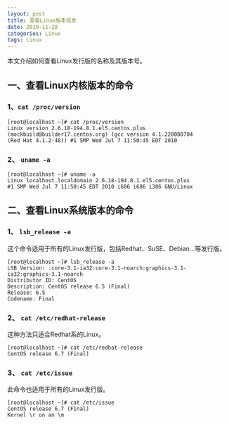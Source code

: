 ```yaml
---
layout: post
title: 查看Linux版本信息
date: 2019-11-28
categories: Linux
tags: Linux
---
```


本文介绍如何查看Linux发行版的名称及其版本号。

## 一、查看Linux内核版本的命令

### 1、`cat /proc/version`
```
[root@localhost ~]# cat /proc/version
Linux version 2.6.18-194.8.1.el5.centos.plus
(mockbuild@builder17.centos.org) (gcc version 4.1.220080704
(Red Hat 4.1.2-48)) #1 SMP Wed Jul 7 11:50:45 EDT 2010
```

### 2、 `uname -a`

```
[root@localhost ~]# uname -a
Linux localhost.localdomain 2.6.18-194.8.1.el5.centos.plus
#1 SMP Wed Jul 7 11:50:45 EDT 2010 i686 i686 i386 GNU/Linux
```

## 二、查看Linux系统版本的命令
### 1、 `lsb_release -a`

这个命令适用于所有的Linux发行版，包括Redhat、SuSE、Debian…等发行版。
```
[root@localhost ~]# lsb_release -a
LSB Version: :core-3.1-ia32:core-3.1-noarch:graphics-3.1-ia32:graphics-3.1-noarch
Distributor ID: CentOS
Description: CentOS release 6.5 (Final)
Release: 6.5
Codename: Final
```

### 2、 `cat /etc/redhat-release`

这种方法只适合Redhat系的Linux。

```
[root@localhost ~]# cat /etc/redhat-release
CentOS release 6.7 (Final)
```

### 3、 `cat /etc/issue`

此命令也适用于所有的Linux发行版。

```
[root@localhost ~]# cat /etc/issue
CentOS release 6.7 (Final)
Kernel \r on an \m
```
